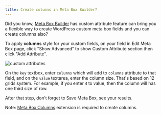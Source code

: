 ```yaml
---
title: Create columns in Meta Box Builder?
---
```


Did you know, [Meta Box Builder](/extensions/meta-box-builder/) has custom attribute feature can bring you a flexible way to create WordPress custom meta box fields and you can create columns also?

To apply **columns** style for your custom fields, on your field in Edit Meta Box page, click "Show Advanced" to show Custom Attribute section then click "Add Attribute".

![custom attributes](https://i.imgur.com/0Pyl9U9.png)

On the `key` textbox, enter `columns` which will add to `columns` attribute to that field, and on the `value` textarea, enter the column size. That's based on 12 grids system. For example, if you enter `4` to value, then the column will has one third size of row.

After that step, don't forget to Save Meta Box, see your results.

Note: [Meta Box Columns](/extensions/meta-box-columns/) extension is required to create columns.